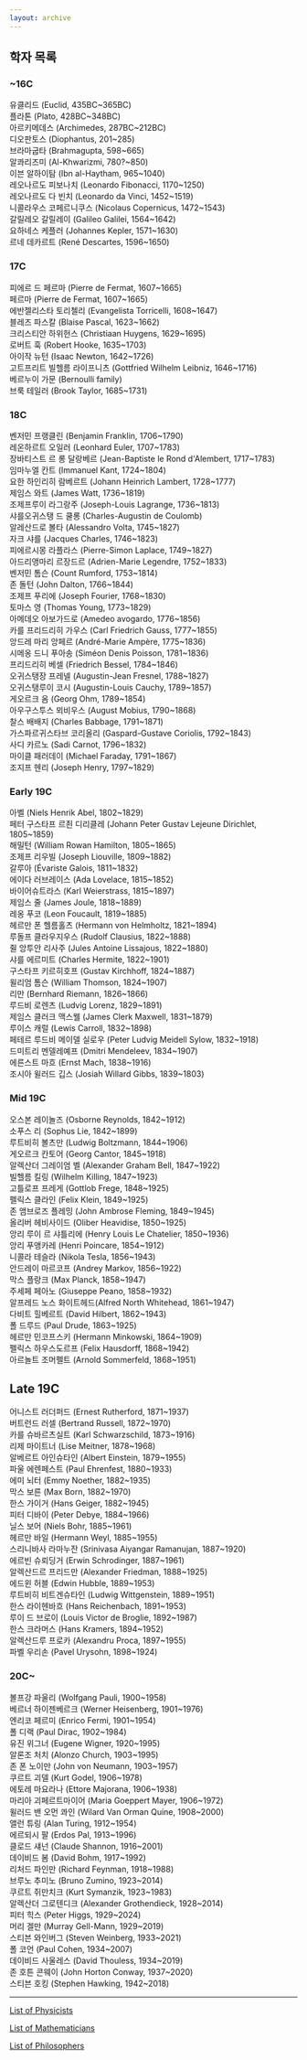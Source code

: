 ```yaml
---
layout: archive
---
```

## 학자 목록

### ~16C
유클리드 (Euclid, 435BC~365BC)  
플라톤 (Plato, 428BC~348BC)  
아르키메데스 (Archimedes, 287BC~212BC)  
디오판토스 (Diophantus, 201~285)  
브라마굽타 (Brahmagupta, 598~665)  
알콰리즈미 (Al-Khwarizmi, 780?~850)  
이븐 알하이탐 (Ibn al-Haytham, 965~1040)  
레오나르도 피보나치 (Leonardo Fibonacci, 1170~1250)  
레오나르도 다 빈치 (Leonardo da Vinci, 1452~1519)  
니콜라우스 코페르니쿠스 (Nicolaus Copernicus, 1472~1543)  
갈릴레오 갈릴레이 (Galileo Galilei, 1564~1642)  
요하네스 케플러 (Johannes Kepler, 1571~1630)  
르네 데카르트 (René Descartes, 1596~1650)  

### 17C
피에르 드 페르마 (Pierre de Fermat, 1607~1665)  
페르마 (Pierre de Fermat, 1607~1665)  
에반젤리스타 토리첼리 (Evangelista Torricelli, 1608~1647)  
블레즈 파스칼 (Blaise Pascal, 1623~1662)  
크리스티안 하위헌스 (Christiaan Huygens, 1629~1695)  
로버트 훅 (Robert Hooke, 1635~1703)  
아이작 뉴턴 (Isaac Newton, 1642~1726)  
고트프리트 빌헬름 라이프니츠 (Gottfried Wilhelm Leibniz, 1646~1716)  
베르누이 가문 (Bernoulli family)  
브룩 테일러 (Brook Taylor, 1685~1731)  

### 18C
벤저민 프랭클린 (Benjamin Franklin, 1706~1790)  
레온하르트 오일러 (Leonhard Euler, 1707~1783)  
장바티스트 르 롱 달랑베르 (Jean-Baptiste le Rond d'Alembert, 1717~1783)  
임마누엘 칸트 (Immanuel Kant, 1724~1804)  
요한 하인리히 람베르트 (Johann Heinrich Lambert, 1728~1777)  
제임스 와트 (James Watt, 1736~1819)  
조제프루이 라그랑주 (Joseph-Louis Lagrange, 1736~1813)  
샤를오귀스탱 드 쿨롱 (Charles-Augustin de Coulomb)  
알레산드로 볼타 (Alessandro Volta, 1745~1827)  
자크 샤를 (Jacques Charles, 1746~1823)  
피에르시몽 라플라스 (Pierre-Simon Laplace, 1749~1827)  
아드리앵마리 르장드르 (Adrien-Marie Legendre, 1752~1833)  
벤저민 톰슨 (Count Rumford, 1753~1814)  
존 돌턴 (John Dalton, 1766~1844)  
조제프 푸리에 (Joseph Fourier, 1768~1830)  
토마스 영 (Thomas Young, 1773~1829)  
아메데오 아보가드로 (Amedeo avogardo, 1776~1856)  
카를 프리드리히 가우스 (Carl Friedrich Gauss, 1777~1855)  
앙드레 마리 앙페르 (André-Marie Ampère, 1775~1836)  
시메옹 드니 푸아송 (Siméon Denis Poisson, 1781~1836)  
프리드리히 베셀 (Friedrich Bessel, 1784~1846)  
오귀스탱장 프레넬 (Augustin-Jean Fresnel, 1788~1827)  
오귀스탱루이 코시 (Augustin-Louis Cauchy, 1789~1857)  
게오르크 옴 (Georg Ohm, 1789~1854)  
아우구스투스 뫼비우스 (August Mobius, 1790~1868)  
찰스 배배지 (Charles Babbage, 1791~1871)  
가스파르귀스타브 코리올리 (Gaspard-Gustave Coriolis, 1792~1843)  
사디 카르노 (Sadi Carnot, 1796~1832)  
마이클 패러데이 (Michael Faraday, 1791~1867)  
조지프 헨리 (Joseph Henry, 1797~1829)  

### Early 19C
아벨 (Niels Henrik Abel, 1802~1829)  
페터 구스타프 르죈 디리클레 (Johann Peter Gustav Lejeune Dirichlet, 1805~1859)  
해밀턴 (William Rowan Hamilton, 1805~1865)  
조제프 리우빌 (Joseph Liouville, 1809~1882)  
갈루아 (Évariste Galois, 1811~1832)  
에이다 러브레이스 (Ada Lovelace, 1815~1852)  
바이어슈트라스 (Karl Weierstrass, 1815~1897)  
제임스 줄 (James Joule, 1818~1889)  
레옹 푸코 (Leon Foucault, 1819~1885)  
헤르만 폰 헬름홀츠 (Hermann von Helmholtz, 1821~1894)  
루돌프 클라우지우스 (Rudolf Clausius, 1822~1888)  
쥘 앙투안 리사주 (Jules Antoine Lissajous, 1822~1880)  
샤를 에르미트 (Charles Hermite, 1822~1901)  
구스타프 키르히호프 (Gustav Kirchhoff, 1824~1887)  
윌리엄 톰슨 (William Thomson, 1824~1907)  
리만 (Bernhard Riemann, 1826~1866)  
루드비 로렌츠 (Ludvig Lorenz, 1829~1891)  
제임스 클러크 맥스웰 (James Clerk Maxwell, 1831~1879)  
루이스 캐럴 (Lewis Carroll, 1832~1898)  
페테르 루드비 메이델 실로우 (Peter Ludvig Meidell Sylow, 1832~1918)  
드미트리 멘델레예프 (Dmitri Mendeleev, 1834~1907)  
에른스트 마흐 (Ernst Mach, 1838~1916)  
조시아 윌러드 깁스 (Josiah Willard Gibbs, 1839~1803)  

### Mid 19C
오스본 레이놀즈 (Osborne Reynolds, 1842~1912)  
소푸스 리 (Sophus Lie, 1842~1899)  
루트비히 볼츠만 (Ludwig Boltzmann, 1844~1906)  
게오르크 칸토어 (Georg Cantor, 1845~1918)  
알렉산더 그레이엄 벨 (Alexander Graham Bell, 1847~1922)  
빌헬름 킬링 (Wilhelm Killing, 1847~1923)  
고틀로프 프레게 (Gottlob Frege, 1848~1925)  
펠릭스 클라인 (Felix Klein, 1849~1925)  
존 앰브로즈 플레밍 (John Ambrose Fleming, 1849~1945)  
올리버 헤비사이드 (Oliber Heavidise, 1850~1925)  
앙리 루이 르 샤틀리에 (Henry Louis Le Chatelier, 1850~1936)  
앙리 푸앵카레 (Henri Poincare, 1854~1912)  
니콜라 테슬라 (Nikola Tesla, 1856~1943)  
안드레이 마르코프 (Andrey Markov, 1856~1922)  
막스 플랑크 (Max Planck, 1858~1947)  
주세페 페아노 (Giuseppe Peano, 1858~1932)  
알프레드 노스 화이트헤드(Alfred North Whitehead, 1861~1947)  
다비트 힐베르트 (David Hilbert, 1862~1943)  
폴 드루드 (Paul Drude, 1863~1925)  
헤르만 민코프스키 (Hermann Minkowski, 1864~1909)  
펠릭스 하우스도르프 (Felix Hausdorff, 1868~1942)  
아르놀트 조머펠트 (Arnold Sommerfeld, 1868~1951)  

## Late 19C
어니스트 러더퍼드 (Ernest Rutherford, 1871~1937)  
버트런드 러셀 (Bertrand Russell, 1872~1970)  
카를 슈바르츠실트 (Karl Schwarzschild, 1873~1916)  
리제 마이트너 (Lise Meitner, 1878~1968)  
알베르트 아인슈타인 (Albert Einstein, 1879~1955)  
파울 에렌페스트 (Paul Ehrenfest, 1880~1933)  
에미 뇌터 (Emmy Noether, 1882~1935)  
막스 보른 (Max Born, 1882~1970)  
한스 가이거 (Hans Geiger, 1882~1945)  
피터 디바이 (Peter Debye, 1884~1966)  
닐스 보어 (Niels Bohr, 1885~1961)  
헤르만 바일 (Hermann Weyl, 1885~1955)  
스리니바사 라마누잔 (Srinivasa Aiyangar Ramanujan, 1887~1920)  
에르빈 슈뢰딩거 (Erwin Schrodinger, 1887~1961)  
알렉산드르 프리드만 (Alexander Friedman, 1888~1925)  
에드윈 허블 (Edwin Hubble, 1889~1953)  
루트비히 비트겐슈타인 (Ludwig Wittgenstein, 1889~1951)  
한스 라이헨바흐 (Hans Reichenbach, 1891~1953)  
루이 드 브로이 (Louis Victor de Broglie, 1892~1987)  
한스 크라머스 (Hans Kramers, 1894~1952)  
알렉산드루 프로카 (Alexandru Proca, 1897~1955)  
파벨 우리손 (Pavel Urysohn, 1898~1924)  

### 20C~
볼프강 파울리 (Wolfgang Pauli, 1900~1958)  
베르너 하이젠베르크 (Werner Heisenberg, 1901~1976)  
엔리코 페르미 (Enrico Fermi, 1901~1954)  
폴 디랙 (Paul Dirac, 1902~1984)  
유진 위그너 (Eugene Wigner, 1920~1995)  
알론조 처치 (Alonzo Church, 1903~1995)  
존 폰 노이만 (John von Neumann, 1903~1957)  
쿠르트 괴델 (Kurt Godel, 1906~1978)  
에토레 마요라나 (Ettore Majorana, 1906~1938)  
마리아 괴페르트마이어 (Maria Goeppert Mayer, 1906~1972)  
윌러드 밴 오먼 콰인 (Wilard Van Orman Quine, 1908~2000)  
앨런 튜링 (Alan Turing, 1912~1954)  
에르되시 팔 (Erdos Pal, 1913~1996)  
클로드 섀넌 (Claude Shannon, 1916~2001)  
데이비드 봄 (David Bohm, 1917~1992)  
리처드 파인만 (Richard Feynman, 1918~1988)  
브루노 추미노 (Bruno Zumino, 1923~2014)  
쿠르트 쥐만치크 (Kurt Symanzik, 1923~1983)  
알렉산더 그로텐디크 (Alexander Grothendieck, 1928~2014)  
피터 힉스 (Peter Higgs, 1929~2024)  
머리 겔만 (Murray Gell-Mann, 1929~2019)  
스티븐 와인버그 (Steven Weinberg, 1933~2021)  
폴 코언 (Paul Cohen, 1934~2007)  
데이비드 사울레스 (David Thouless, 1934~2019)  
존 호튼 콘웨이 (John Horton Conway, 1937~2020)  
스티븐 호킹 (Stephen Hawking, 1942~2018)  

-----
[List of Physicists](https://en.wikipedia.org/wiki/List_of_physicists)

[List of Mathematicians](https://en.wikipedia.org/wiki/Lists_of_mathematicians)

[List of Philosophers](https://en.wikipedia.org/wiki/Lists_of_philosophers)